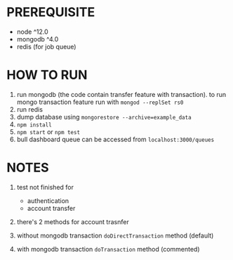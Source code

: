 # PREREQUISITE

- node ^12.0
- mongodb ^4.0
- redis (for job queue)

# HOW TO RUN

1. run mongodb (the code contain transfer feature with transaction). to run mongo transaction feature run with `mongod --replSet rs0`
2. run redis
3. dump database using `mongorestore --archive=example_data`
4. `npm install`
5. `npm start` or `npm test`
6. bull dashboard queue can be accessed from `localhost:3000/queues`

# NOTES

1. test not finished for

   - authentication
   - account transfer

2. there's 2 methods for account trasnfer
3. without mongodb transaction `doDirectTransaction` method (default)
4. with mongodb transaction `doTransaction` method (commented)
